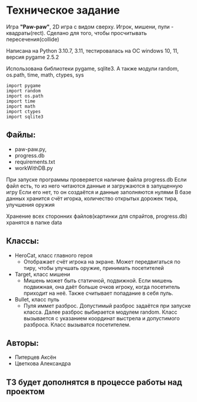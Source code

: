 # Техническое задание

Игра **"Paw-paw"**, 2D игра с видом сверху.
Игрок, мишени, пули - квадраты(rect). Сделано для того, чтобы просчитывать пересечения(collide)

Написана на Python 3.10.7, 3.11, тестировалась на OC windows 10, 11, версия pygame 2.5.2

Использована библиотеки pygame, sqlite3. А также модули random, os.path, time, math, ctypes, sys
```
import pygame
import random
import os.path
import time
import math
import ctypes
import sqlite3
```


## Файлы:
- paw-paw.py,
- progress.db
- requirements.txt
- workWithDB.py

При запуске программы проверяется наличие файла progress.db
Если файл есть, то из него читаются данные и загружаются в запущенную игру
Если его нет, то он создаётся и данные заполняются нулями
В базе данных хранится счёт игорка, количество открытых дорожек тира, улучшения оружия

Хранение всех сторонних файлов(картинки для спрайтов, progress.db) хранятся в папке data


## Классы:
- HeroCat, класс главного героя
    * Отображает счёт игрока на экране. Может передвигаться по тиру, чтобы улучшать оружие, принимать посетителей
- Target, класс мишени
    * Мишень может быть статичной, подвижной. Если мишень подвижная, она даёт больше очков игроку, когда посетитель приходит на неё. Также считывает попадание в себя пуль.
- Bullet, класс пуль
    * Пуля иммет разброс. Допустимый разброс задаётся при запуске класса. Далее разброс выбирается модулем random. Класс вызывается с указанием координат выстрела и допустимого разброса. Класс вызыватся посетителем.


## Авторы:
- Питерцев Аксён
- Цветкова Александра


## ТЗ будет дополнятся в процессе работы над проектом
